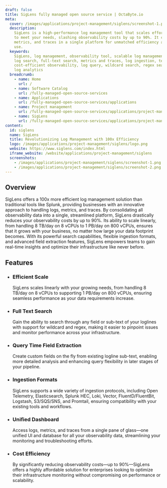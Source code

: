 ```yaml
---
draft: false
title: SigLens fully managed open source service | OctaByte.io
meta:
  cover: /images/applications/project-management/siglens/screenshot-1.png
  description:
    SigLens is a high-performance log management tool that scales effortlessly
    to meet your needs, slashing observability costs by up to 90%. It combines logs,
    metrics, and traces in a single platform for unmatched efficiency and ease of
    use.
  keywords:
    SigLens, log management, observability tool, scalable log management,
    log search, full-text search, metrics and traces, log ingestion, telemetry, Elasticsearch,
    cost-efficient observability, log query, wildcard search, regex search, real-time
    log analytics
  breadcrumb:
    - name: Home
      url: /
    - name: Software Catalog
      url: /fully-managed-open-source-services
    - name: Applications
      url: /fully-managed-open-source-services/applications
    - name: Project management
      url: /fully-managed-open-source-services/applications/project-management
    - name: SigLens
      url: /fully-managed-open-source-services/applications/project-management/siglens
content:
  id: siglens
  name: SigLens
  title: Revolutionizing Log Management with 100x Efficiency
  logo: /images/applications/project-management/siglens/logo.png
  website: https://www.siglens.com/index.html
  iframe_website: /website/applications/project-management/siglens
  screenshots:
    - /images/applications/project-management/siglens/screenshot-1.png
    - /images/applications/project-management/siglens/screenshot-2.png
---
```


## Overview

SigLens offers a 100x more efficient log management solution than traditional tools like Splunk, providing businesses with an innovative approach to handling logs, metrics, and traces. By consolidating all observability data into a single, streamlined platform, SigLens drastically reduces your observability costs by up to 90%. Its ability to scale linearly, from handling 8 TB/day on 8 vCPUs to 1 PB/day on 800 vCPUs, ensures that it grows with your business, no matter how large your data footprint becomes. With its powerful search capabilities, flexible ingestion formats, and advanced field extraction features, SigLens empowers teams to gain real-time insights and optimize their infrastructure like never before.

## Features

- ### Efficient Scale

  SigLens scales linearly with your growing needs, from handling 8 TB/day on 8 vCPUs to supporting 1 PB/day on 800 vCPUs, ensuring seamless performance as your data requirements increase.

- ### Full Text Search

  Gain the ability to search through any field or sub-text of your loglines with support for wildcard and regex, making it easier to pinpoint issues and monitor performance across your infrastructure.

- ### Query Time Field Extraction

  Create custom fields on the fly from existing logline sub-text, enabling more detailed analysis and enhancing query flexibility in later stages of your pipeline.

- ### Ingestion Formats

  SigLens supports a wide variety of ingestion protocols, including Open Telemetry, Elasticsearch, Splunk HEC, Loki, Vector, FluentD/FluentBit, Logstash, S3/SQS/SNS, and Promtail, ensuring compatibility with your existing tools and workflows.

- ### Unified Dashboard

  Access logs, metrics, and traces from a single pane of glass—one unified UI and database for all your observability data, streamlining your monitoring and troubleshooting efforts.

- ### Cost Efficiency

  By significantly reducing observability costs—up to 90%—SigLens offers a highly affordable solution for enterprises looking to optimize their infrastructure monitoring without compromising on performance or scalability.
